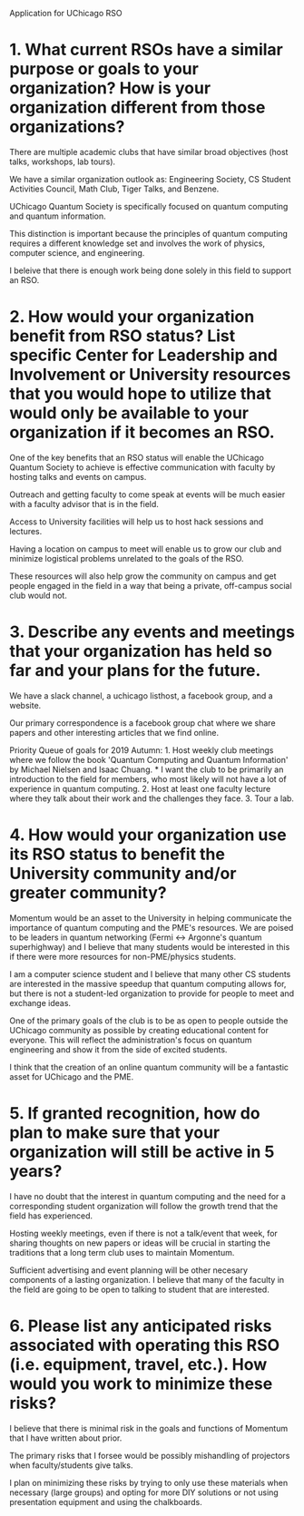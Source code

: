 Application for UChicago RSO

# 1. What current RSOs have a similar purpose or goals to your organization?  How is your organization different from those organizations?

There are multiple academic clubs that have similar broad objectives (host talks, workshops, lab tours).

We have a similar organization outlook as: Engineering Society, CS Student Activities Council, Math Club, Tiger Talks, and Benzene.
 
UChicago Quantum Society is specifically focused on quantum computing and quantum information. 

This distinction is important because the principles of quantum computing requires a different knowledge set and involves the work of physics, computer science, and engineering. 

I beleive that there is enough work being done solely in this field to support an RSO.

# 2. How would your organization benefit from RSO status?  List specific Center for Leadership and Involvement or University resources that you would hope to utilize that would only be available to your organization if it becomes an RSO.

One of the key benefits that an RSO status will enable the UChicago Quantum Society to achieve is effective communication with faculty by hosting talks and events on campus. 

Outreach and getting faculty to come speak at events will be much easier with a faculty advisor that is in the field.

Access to University facilities will help us to host hack sessions and lectures.

Having a location on campus to meet will enable us to grow our club and minimize logistical problems unrelated to the goals of the RSO. 

These resources will also help grow the community on campus and get people engaged in the field in a way that being a private, off-campus social club would not.


# 3. Describe any events and meetings that your organization has held so far and your plans for the future.

We have a slack channel, a uchicago listhost, a facebook group, and a website. 

Our primary correspondence is a facebook group chat where we share papers and other interesting articles that we find online.

Priority Queue of goals for 2019 Autumn:
	1. Host weekly club meetings where we follow the book 'Quantum Computing and Quantum Information' by Michael Nielsen and Isaac Chuang. 
	* I want the club to be primarily an introduction to the field for members, who most likely will not have a lot of experience in quantum computing.
	2. Host at least one faculty lecture where they talk about their work and the challenges they face.
	3. Tour a lab. 

# 4. How would your organization use its RSO status to benefit the University community and/or greater community?

Momentum would be an asset to the University in helping communicate the importance of quantum computing and the PME's resources. We are poised to be leaders in quantum networking (Fermi <-> Argonne's quantum superhighway) and I believe that many students would be interested in this if there were more resources for non-PME/physics students.

I am a computer science student and I believe that many other CS students are interested in the massive speedup that quantum computing allows for, but there is not a student-led organization to provide for people to meet and exchange ideas.

One of the primary goals of the club is to be as open to people outside the UChicago community as possible by creating educational content for everyone. This will reflect the administration's focus on quantum engineering and show it from the side of excited students. 

I think that the creation of an online quantum community will be a fantastic asset for UChicago and the PME.

# 5. If granted recognition, how do plan to make sure that your organization will still be active in 5 years?

I have no doubt that the interest in quantum computing and the need for a corresponding student organization will follow the growth trend that the field has experienced.

Hosting weekly meetings, even if there is not a talk/event that week, for sharing thoughts on new papers or ideas will be crucial in starting the traditions that a long term club uses to maintain Momentum. 

Sufficient advertising and event planning will be other necesary components of a lasting organization. I believe that many of the faculty in the field are going to be open to talking to student that are interested.

# 6. Please list any anticipated risks associated with operating this RSO (i.e. equipment, travel, etc.). How would you work to minimize these risks?

I believe that there is minimal risk in the goals and functions of Momentum that I have written about prior.

The primary risks that I forsee would be possibly mishandling of projectors when faculty/students give talks. 

I plan on minimizing these risks by trying to only use these materials when necessary (large groups) and opting for more DIY solutions or not using presentation equipment and using the chalkboards.
